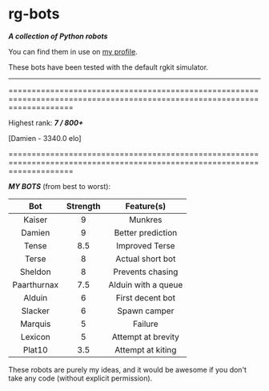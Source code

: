 rg-bots
=======

***A collection of Python robots***

You can find them in use on [my profile](http://robotgame.net/user/8867).

These bots have been tested with the default rgkit simulator.

--------------------------------------------------------------------------------------------------------------------------

==========================================================================================================================

Highest rank: ___7 / 800+___

[Damien - 3340.0 elo]

==========================================================================================================================

___MY BOTS___ (from best to worst):

| Bot       | Strength | Feature(s) |
| :-------------: | :------------: | :------------: |
| Kaiser | 9 | Munkres |
| Damien | 9 | Better prediction |
| Tense | 8.5 | Improved Terse |
| Terse     | 8 | Actual short bot |
| Sheldon | 8 | Prevents chasing |
| Paarthurnax | 7.5 | Alduin with a queue |
| Alduin      | 6 | First decent bot |
| Slacker       | 6 | Spawn camper |
| Marquis     | 5 | Failure |
| Lexicon     | 5 | Attempt at brevity |
| Plat10      | 3.5 | Attempt at kiting |

These robots are purely my ideas, and it would be awesome if you don't take any code (without explicit permission).
